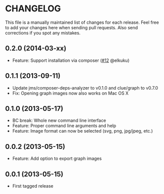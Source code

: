 # CHANGELOG

This file is a manually maintained list of changes for each release. Feel free
to add your changes here when sending pull requests. Also send corrections if
you spot any mistakes.

## 0.2.0 (2014-03-xx)

* Feature: Support installation via composer
  ([#12](https://github.com/clue/graph-composer/issues/12) @elkuku)

## 0.1.1 (2013-09-11)

* Update jms/composer-deps-analyzer to v0.1.0 and clue/graph to v0.7.0
* Fix: Opening graph images now also works on Mac OS X

## 0.1.0 (2013-05-17)

* BC break: Whole new command line interface
* Feature: Proper command line arguments and help
* Feature: Image format can now be selected (svg, png, jpg/jpeg, etc.)

## 0.0.2 (2013-05-15)

* Feature: Add option to export graph images

## 0.0.1 (2013-05-15)

* First tagged release

